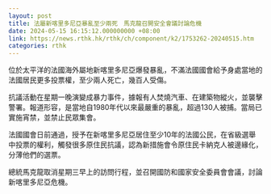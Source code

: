 ```yaml
---
layout: post
title: 法屬新喀里多尼亞暴亂至少兩死　馬克龍召開安全會議討論危機
date: 2024-05-15 16:15:12.000000000 +08:00
link: https://news.rthk.hk/rthk/ch/component/k2/1753262-20240515.htm
categories: rthk
---
```


位於太平洋的法國海外屬地新喀里多尼亞爆發暴亂，不滿法國國會給予身處當地的法國居民更多投票權，至少兩人死亡，幾百人受傷。

抗議活動在星期一晚演變成暴力事件，據報有人焚燒汽車、在建築物縱火，並襲擊警署。報道形容，是當地自1980年代以來最嚴重的暴亂，超過130人被捕。當局已實施宵禁，並禁止民眾集會。

法國國會日前通過，授予在新喀里多尼亞居住至少10年的法國公民，在省級選舉中投票的權利，觸發很多原住民抗議，認為新措施會令原住民卡納克人被邊緣化，分薄他們的選票。

總統馬克龍取消星期三早上的訪問行程，並召開國防和國家安全委員會會議，討論新喀里多尼亞危機。
